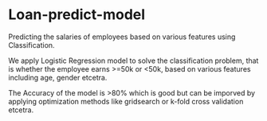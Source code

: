 # Loan-predict-model
Predicting the salaries of employees based on various features using Classification.

We apply Logistic Regression model to solve the classification problem, that is whether the employee earns >=50k or <50k, based on various features including age, gender etcetra. 


The Accuracy of the model is >80% which is good but can be imporved by applying optimization methods like gridsearch or k-fold cross validation etcetra.


